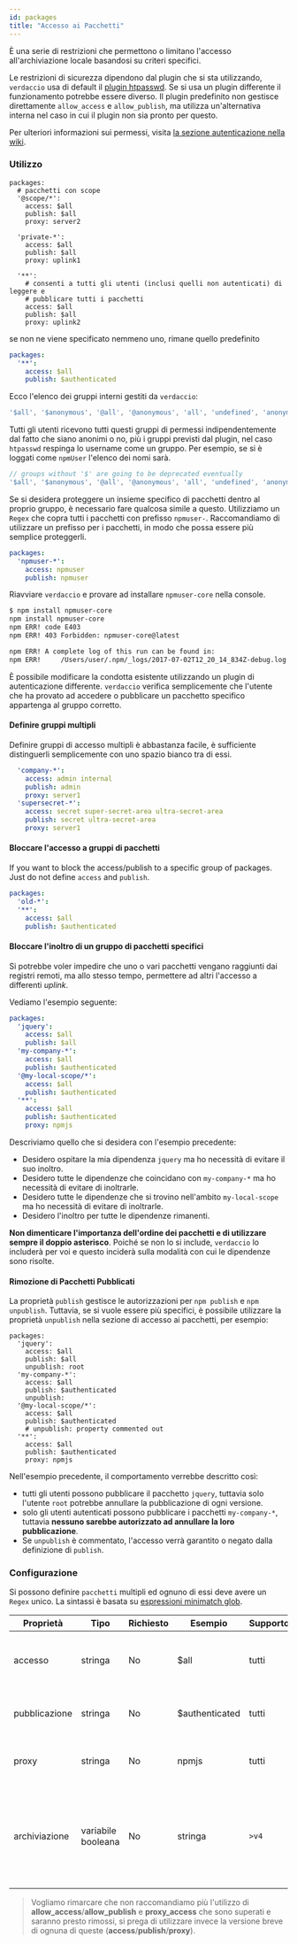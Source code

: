 ```yaml
---
id: packages
title: "Accesso ai Pacchetti"
---
```


È una serie di restrizioni che permettono o limitano l'accesso all'archiviazione locale basandosi su criteri specifici.

Le restrizioni di sicurezza dipendono dal plugin che si sta utilizzando, `verdaccio` usa di default il [plugin htpasswd](https://github.com/verdaccio/verdaccio-htpasswd). Se si usa un plugin differente il funzionamento potrebbe essere diverso. Il plugin predefinito non gestisce direttamente `allow_access` e `allow_publish`, ma utilizza un'alternativa interna nel caso in cui il plugin non sia pronto per questo.

Per ulteriori informazioni sui permessi, visita [la sezione autenticazione nella wiki](auth.md).

### Utilizzo

```yalm
packages:
  # pacchetti con scope
  '@scope/*':
    access: $all
    publish: $all
    proxy: server2

  'private-*':
    access: $all
    publish: $all
    proxy: uplink1

  '**':
    # consenti a tutti gli utenti (inclusi quelli non autenticati) di leggere e
    # pubblicare tutti i pacchetti
    access: $all
    publish: $all
    proxy: uplink2
```

se non ne viene specificato nemmeno uno, rimane quello predefinito

```yaml
packages:
  '**':
    access: $all
    publish: $authenticated
```

Ecco l'elenco dei gruppi interni gestiti da `verdaccio`:

```js
'$all', '$anonymous', '@all', '@anonymous', 'all', 'undefined', 'anonymous'
```

Tutti gli utenti ricevono tutti questi gruppi di permessi indipendentemente dal fatto che siano anonimi o no, più i gruppi previsti dal plugin, nel caso `htpasswd` respinga lo username come un gruppo. Per esempio, se si è loggati come `npmUser` l'elenco dei nomi sarà.

```js
// groups without '$' are going to be deprecated eventually
'$all', '$anonymous', '@all', '@anonymous', 'all', 'undefined', 'anonymous', 'npmUser'
```

Se si desidera proteggere un insieme specifico di pacchetti dentro al proprio gruppo, è necessario fare qualcosa simile a questo. Utilizziamo un `Regex` che copra tutti i pacchetti con prefisso `npmuser-`. Raccomandiamo di utilizzare un prefisso per i pacchetti, in modo che possa essere più semplice proteggerli.

```yaml
packages:
  'npmuser-*':
    access: npmuser
    publish: npmuser
```

Riavviare `verdaccio` e provare ad installare `npmuser-core` nella console.

```bash
$ npm install npmuser-core
npm install npmuser-core
npm ERR! code E403
npm ERR! 403 Forbidden: npmuser-core@latest

npm ERR! A complete log of this run can be found in:
npm ERR!     /Users/user/.npm/_logs/2017-07-02T12_20_14_834Z-debug.log
```

È possibile modificare la condotta esistente utilizzando un plugin di autenticazione differente. `verdaccio` verifica semplicemente che l'utente che ha provato ad accedere o pubblicare un pacchetto specifico appartenga al gruppo corretto.

#### Definire gruppi multipli

Definire gruppi di accesso multipli è abbastanza facile, è sufficiente distinguerli semplicemente con uno spazio bianco tra di essi.

```yaml
  'company-*':
    access: admin internal
    publish: admin
    proxy: server1
  'supersecret-*':
    access: secret super-secret-area ultra-secret-area
    publish: secret ultra-secret-area
    proxy: server1
```

#### Bloccare l'accesso a gruppi di pacchetti

If you want to block the access/publish to a specific group of packages. Just do not define `access` and `publish`.

```yaml
packages:
  'old-*':
  '**':
    access: $all
    publish: $authenticated
```

#### Bloccare l'inoltro di un gruppo di pacchetti specifici

Si potrebbe voler impedire che uno o vari pacchetti vengano raggiunti dai registri remoti, ma allo stesso tempo, permettere ad altri l'accesso a differenti *uplink*.

Vediamo l'esempio seguente:

```yaml
packages:
  'jquery':
    access: $all
    publish: $all
  'my-company-*':
    access: $all
    publish: $authenticated
  '@my-local-scope/*':
    access: $all
    publish: $authenticated
  '**':
    access: $all
    publish: $authenticated
    proxy: npmjs
```

Descriviamo quello che si desidera con l'esempio precedente:

* Desidero ospitare la mia dipendenza `jquery` ma ho necessità di evitare il suo inoltro.
* Desidero tutte le dipendenze che coincidano con `my-company-*` ma ho necessità di evitare di inoltrarle.
* Desidero tutte le dipendenze che si trovino nell'ambito `my-local-scope` ma ho necessità di evitare di inoltrarle.
* Desidero l'inoltro per tutte le dipendenze rimanenti.

**Non dimenticare l'importanza dell'ordine dei pacchetti e di utilizzare sempre il doppio asterisco**. Poiché se non lo si include, `verdaccio` lo includerà per voi e questo inciderà sulla modalità con cui le dipendenze sono risolte.

#### Rimozione di Pacchetti Pubblicati

La proprietà `publish` gestisce le autorizzazioni per `npm publish` e `npm unpublish`. Tuttavia, se si vuole essere più specifici, è possibile utilizzare la proprietà `unpublish` nella sezione di accesso ai pacchetti, per esempio:

```yalm
packages:
  'jquery':
    access: $all
    publish: $all
    unpublish: root
  'my-company-*':
    access: $all
    publish: $authenticated
    unpublish: 
  '@my-local-scope/*':
    access: $all
    publish: $authenticated
    # unpublish: property commented out
  '**':
    access: $all
    publish: $authenticated
    proxy: npmjs
```

Nell'esempio precedente, il comportamento verrebbe descritto così:

* tutti gli utenti possono pubblicare il pacchetto `jquery`, tuttavia solo l'utente `root` potrebbe annullare la pubblicazione di ogni versione.
* solo gli utenti autenticati possono pubblicare i pacchetti `my-company-*`, tuttavia **nessuno sarebbe autorizzato ad annullare la loro pubblicazione**.
* Se `unpublish` è commentato, l'accesso verrà garantito o negato dalla definizione di `publish`.

### Configurazione

Si possono definire `pacchetti` multipli ed ognuno di essi deve avere un `Regex` unico. La sintassi è basata su [ espressioni minimatch glob](https://github.com/isaacs/minimatch).

| Proprietà     | Tipo               | Richiesto | Esempio        | Supporto | Descrizione                                                                                      |
| ------------- | ------------------ | --------- | -------------- | -------- | ------------------------------------------------------------------------------------------------ |
| accesso       | stringa            | No        | $all           | tutti    | definisce i gruppi autorizzati ad accedere al pacchetto                                          |
| pubblicazione | stringa            | No        | $authenticated | tutti    | definisce i gruppi autorizzati a pubblicare                                                      |
| proxy         | stringa            | No        | npmjs          | tutti    | limita le ricerche di un uplink specifico                                                        |
| archiviazione | variabile booleana | No        | stringa        | `>v4` | crea una sottocartella all'interno della cartella di archiviazione per ogni accesso ai pacchetti |

> Vogliamo rimarcare che non raccomandiamo più l'utilizzo di **allow_access**/**allow_publish** e **proxy_access** che sono superati e saranno presto rimossi, si prega di utilizzare invece la versione breve di ognuna di queste (**access**/**publish**/**proxy**).